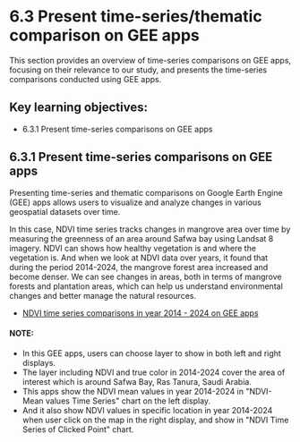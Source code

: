 # 6.3 Present time-series/thematic comparison on GEE apps

This section provides an overview of time-series comparisons on GEE apps, focusing on their relevance to our study, and presents the time-series comparisons conducted using GEE apps.

## Key learning objectives:
- 6.3.1 Present time-series comparisons on GEE apps


## 6.3.1 Present time-series comparisons on GEE apps

Presenting time-series and thematic comparisons on Google Earth Engine (GEE) apps allows users to visualize and analyze changes in various geospatial datasets over time. 

In this case, NDVI time series tracks changes in mangrove area over time by measuring the greenness of an area around Safwa bay using Landsat 8 imagery. NDVI can shows how healthy vegetation is and where the vegetation is. And when we look at NDVI data over years, it found that during the period 2014-2024, the mangrove forest area increased and become denser. We can see changes in areas, both in terms of mangrove forests and plantation areas, which can help us understand environmental changes and better manage the natural resources.

- [NDVI time series comparisons in year 2014 - 2024 on GEE apps](https://arissara.users.earthengine.app/view/ndvi-time-series-in-safwabay-2014-2024)

#### NOTE: 
- In this GEE apps, users can choose layer to show in both left and right displays.
- The layer including NDVI and true color in 2014-2024 cover the area of interest which is around Safwa Bay, Ras Tanura, Saudi Arabia.
- This apps show the NDVI mean values in year 2014-2024 in "NDVI-Mean values Time Series" chart on the left display.
- And it also show NDVI values in specific location in year 2014-2024 when user click on the map in the right display, and show in "NDVI Time Series of Clicked Point" chart.





```python

```
